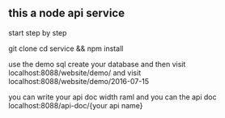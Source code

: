 ## this a node api service
start step by step

git clone 
cd service && npm install

use the demo sql create your database and then 
visit localhost:8088/website/demo/ and visit localhost:8088/website/demo/2016-07-15

you can write your api doc width raml and you can the api doc localhost:8088/api-doc/{your api name}
